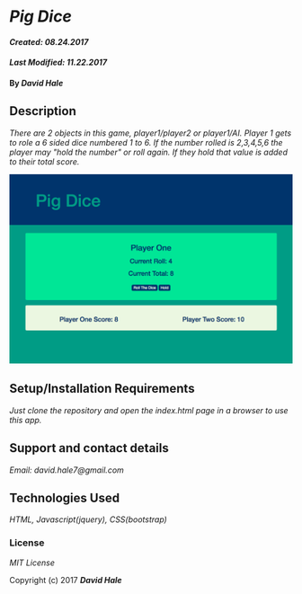 # _Pig Dice_

#### _Created: 08.24.2017_
#### _Last Modified: 11.22.2017_

#### By _**David Hale**_

## Description

_There are 2 objects in this game, player1/player2 or player1/AI. Player 1 gets to role a 6 sided dice numbered 1 to 6. If the number rolled is 2,3,4,5,6 the player may "hold the number" or roll again. If they hold that value is added to their total score._

![Screenshot](https://github.com/phuzisham/pig-dice/blob/master/img/cap.png "Screen Capture")


## Setup/Installation Requirements

_Just clone the repository and open the index.html page in a browser to use this app._


## Support and contact details

_Email: david.hale7@gmail.com_

## Technologies Used

_HTML, Javascript(jquery), CSS(bootstrap)_

### License

*MIT License*

Copyright (c) 2017 **_David Hale_**
